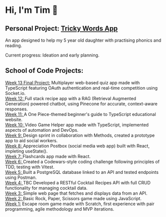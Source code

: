<h1> Hi, I'm Tim 👋 </h1>

<h2><strong> Personal Project:</strong> <a href="https://github.com/Timothy-Li/tricky-words">Tricky Words App</a></h2>
<p> An app designed to help my 5 year old daughter with practising phonics and reading.<p>
<p>Current progress: Ideation and early planning.</p>

 <h2><strong>School of Code Projects:</strong></h2>

<a href="https://github.com/Timothy-Li/QuizMania"> Week 13 Final Project:</a><span> Multiplayer web-based quiz app made with TypeScript featuring OAuth authentication and real-time competition using Socket.io. </span><br>
<a href="https://github.com/Timothy-Li/week-12-hackathon-airon-chefs"> Week 12: </a><span> Full stack recipe app with a RAG (Retrieval Augmented Generation) powered chatbot, using Pinecone for accurate, context-aware responses. </span><br>
<a href="https://setting-sail-typescript-c8jmtve.gamma.site/"> Week 11: </a><span> A One Piece-themed beginner's guide to TypeScript educational website. </span><br>
<a href="https://github.com/Timothy-Li/-week-10-hackathon-the-ping-pantheon"> Week 10: </a><span> Video Game Helper app made with TypeScript, implemented aspects of automation and DevOps. </span><br>
<a href="https://www.figma.com/design/OtfW0GfUX5aiv4PVQ9hAAo/Team-5?node-id=0-1&p=f&t=cBYwttSGqTHIdUhW-0"> Week 9: </a><span> Design sprint in collaboration with Methods, created a prototype app to aid social workers. </span><br>
<a href="https://github.com/Timothy-Li/week-8-hackathon-tim-nook"> Week 8: </a><span> Appreciation Postbox (social media web app) built with React, impleting useState(). </span><br>
<a href="https://github.com/Timothy-Li/week-7-hackathon-room-9-dgt"> Week 7: </a><span> Flashcards app made with React. </span><br>
<a href="https://github.com/Timothy-Li/week-6-hackathon-Timothy-Li"> Week 6: </a><span> Created a Codewars-style coding challenge following principles of TDD, testing with Vitest. </span><br>
<a href="https://github.com/Timothy-Li/week-5-hackathon-the-powerful-protagonists"> Week 5: </a><span> Built a PostgreSQL database linked to an API and tested endpoints using Postman. </span><br>
<a href="https://github.com/Timothy-Li/week-4-rest-api-hackathon-the-dynamic-coders"> Week 4: </a><span> TBC </span> Developed a RESTful Cocktail Recipes API with full CRUD functionality for managing cocktail data. <br>
<a href="https://github.com/Timothy-Li/week-3-hackathon-llt-13"> Week 3: </a><span> Simple web page that fetches and displays data from an API. </span><br>
<a href="https://github.com/Timothy-Li/week-2-hackathon-rock-paper-scissors-bc18-room15"> Week 2: </a><span> Basic Rock, Paper, Scissors game made using JavaScript. </span><br>
<a href="https://scratch.mit.edu/projects/1103904696/">Week 1:</a><span> Escape room game made with Scratch, first experience with pair programming, agile methodology and MVP iterations.</span><br>
